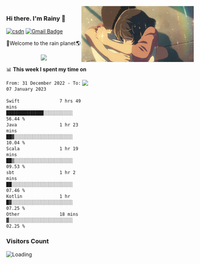 <img  align='right' height="150" src="https://github.com/LikeRainDay/LikeRainDay/blob/master/pic/img_rain_1.gif?raw=true">



### Hi there. I'm Rainy :lemon:

[![csdn](https://img.shields.io/badge/-csdn-c14438?style=flat-square&logo=c&logoColor=white)](https://blog.csdn.net/qq_15807167)
[![Gmail Badge](https://img.shields.io/badge/-gmail-c14438?style=flat-square&logo=Gmail&logoColor=white&link=mailto:houshuai0816@gmail.com)](mailto:houshuai0816@gmail.com)

🚀Welcome to the rain planet🌎

<center>
<img align='center'  src="https://source.unsplash.com/random/1200x600">
</center>

📊 **This week I spent my time on**

<img align='right'   width="300" src="https://github-readme-stats.vercel.app/api?username=LikeRainDay&show_icons=true&title_color=fff&icon_color=79ff97&text_color=9f9f9f&bg_color=151515&count_private=true">

<!--START_SECTION:waka-->

```text
From: 31 December 2022 - To: 07 January 2023

Swift               7 hrs 49 mins   ██████████████░░░░░░░░░░░   56.44 %
Java                1 hr 23 mins    ██▓░░░░░░░░░░░░░░░░░░░░░░   10.04 %
Scala               1 hr 19 mins    ██▒░░░░░░░░░░░░░░░░░░░░░░   09.53 %
sbt                 1 hr 2 mins     ██░░░░░░░░░░░░░░░░░░░░░░░   07.46 %
Kotlin              1 hr            █▓░░░░░░░░░░░░░░░░░░░░░░░   07.25 %
Other               18 mins         ▓░░░░░░░░░░░░░░░░░░░░░░░░   02.25 %
```

<!--END_SECTION:waka-->

### Visitors Count
<img align="left" src = "https://profile-counter.glitch.me/LikeRainDay/count.svg" alt ="Loading">
